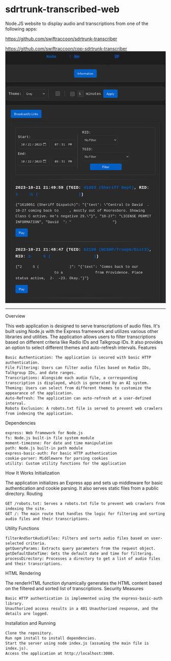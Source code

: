 # sdrtrunk-transcribed-web
Node.JS website to display audio and transcriptions from one of the following apps:

https://github.com/swiftraccoon/sdrtrunk-transcriber

https://github.com/swiftraccoon/cpp-sdrtrunk-transcriber
![Screenshot](Screenshot.png)

-------------------------------------------------------------------------------
Overview

This web application is designed to serve transcriptions of audio files. It's built using Node.js with the Express framework and utilizes various other libraries and utilities. The application allows users to filter transcriptions based on different criteria like Radio IDs and Talkgroup IDs. It also provides an option to select different themes and auto-refresh intervals.
Features

    Basic Authentication: The application is secured with basic HTTP authentication.
    File Filtering: Users can filter audio files based on Radio IDs, Talkgroup IDs, and date ranges.
    Transcriptions: Alongside each audio file, a corresponding transcription is displayed, which is generated by an AI system.
    Theming: Users can select from different themes to customize the appearance of the application.
    Auto-Refresh: The application can auto-refresh at a user-defined interval.
    Robots Exclusion: A robots.txt file is served to prevent web crawlers from indexing the application.

Dependencies

    express: Web framework for Node.js
    fs: Node.js built-in file system module
    moment-timezone: For date and time manipulation
    path: Node.js built-in path module
    express-basic-auth: For basic HTTP authentication
    cookie-parser: Middleware for parsing cookies
    utility: Custom utility functions for the application

How It Works
Initialization

The application initializes an Express app and sets up middleware for basic authentication and cookie parsing. It also serves static files from a public directory.
Routing

    GET /robots.txt: Serves a robots.txt file to prevent web crawlers from indexing the site.
    GET /: The main route that handles the logic for filtering and sorting audio files and their transcriptions.

Utility Functions

    filterAndSortAudioFiles: Filters and sorts audio files based on user-selected criteria.
    getQueryParams: Extracts query parameters from the request object.
    getDefaultDateTime: Gets the default date and time for filtering.
    processDirectory: Processes a directory to get a list of audio files and their transcriptions.

HTML Rendering

The renderHTML function dynamically generates the HTML content based on the filtered and sorted list of transcriptions.
Security Measures

    Basic HTTP authentication is implemented using the express-basic-auth library.
    Unauthorized access results in a 401 Unauthorized response, and the details are logged.

Installation and Running

    Clone the repository.
    Run npm install to install dependencies.
    Start the server using node index.js (assuming the main file is index.js).
    Access the application at http://localhost:3000.
